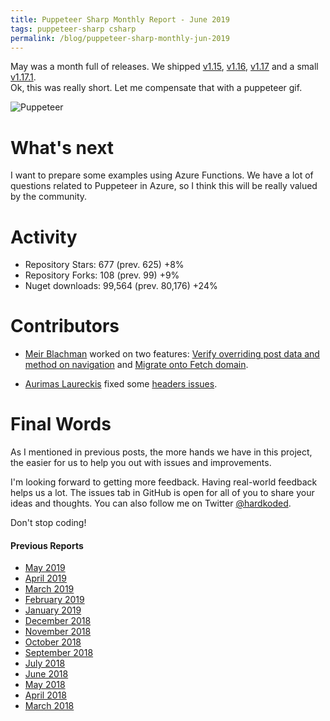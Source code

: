 ```yaml
---
title: Puppeteer Sharp Monthly Report - June 2019
tags: puppeteer-sharp csharp
permalink: /blog/puppeteer-sharp-monthly-jun-2019
---
```


May was a month full of releases. We shipped [v1.15](https://github.com/kblok/puppeteer-sharp/releases/tag/v1.15), [v1.16](https://github.com/kblok/puppeteer-sharp/releases/tag/v1.16), [v1.17](https://github.com/kblok/puppeteer-sharp/releases/tag/v1.17) and a small [v1.17.1](https://github.com/kblok/puppeteer-sharp/releases/tag/v1.17.1).  
Ok, this was really short. Let me compensate that with a puppeteer gif.

![Puppeteer](https://media2.giphy.com/media/l2QE4vQGIiwMzszh6/giphy.gif?cid=790b76115cfe432b3448756749c600bb&rid=giphy.gif)

# What's next

I want to prepare some examples using Azure Functions. We have a lot of questions related to Puppeteer in Azure, so I think this will be really valued by the community.

# Activity 

* Repository Stars:  677 (prev. 625) +8% 
* Repository Forks:  108 (prev. 99) +9%  
* Nuget downloads: 99,564 (prev. 80,176) +24%

# Contributors

* [Meir Blachman](https://www.twitter.com/MeirBlachman) worked on two features: [Verify overriding post data and method on navigation](https://github.com/kblok/puppeteer-sharp/commit/2b2f1d290f87350fe6fc7929605e499e3616d2b3) and [Migrate onto Fetch domain](https://github.com/kblok/puppeteer-sharp/commit/6f3dc0908857270d04afb9e905bb3624b9c94c6c).

* [Aurimas Laureckis](https://github.com/Aurimas1) fixed some [headers issues](https://github.com/kblok/puppeteer-sharp/commit/d485d03f36c46b64952e39c0cc05b4e74156de4c).

# Final Words

As I mentioned in previous posts, the more hands we have in this project, the easier for us to help you out with issues and improvements.

I'm looking forward to getting more feedback. Having real-world feedback helps us a lot. The issues tab in GitHub is open for all of you to share your ideas and thoughts. You can also follow me on Twitter [@hardkoded](https://twitter.com/hardkoded).

Don't stop coding!

#### Previous Reports
 * [May 2019](http://www.hardkoded.com/blog/puppeteer-sharp-monthly-may-2019)
 * [April 2019](http://www.hardkoded.com/blog/puppeteer-sharp-monthly-apr-2019)
 * [March 2019](http://www.hardkoded.com/blog/puppeteer-sharp-monthly-mar-2019)
 * [February 2019](http://www.hardkoded.com/blog/puppeteer-sharp-monthly-feb-2019)
 * [January 2019](https://www.hardkoded.com/blog/puppeteer-sharp-monthly-jan-2019)
 * [December 2018](http://www.hardkoded.com/blog/puppeteer-sharp-monthly-dec-2018)
 * [November 2018](http://www.hardkoded.com/blog/puppeteer-sharp-monthly-nov-2018)
 * [October 2018](http://www.hardkoded.com/blog/puppeteer-sharp-monthly-oct-2018)
 * [September 2018](http://www.hardkoded.com/blog/puppeteer-sharp-monthly-sep-2018)
 * [July 2018](http://www.hardkoded.com/blog/puppeteer-sharp-monthly-jul-2018)
 * [June 2018](http://www.hardkoded.com/blog/puppeteer-sharp-monthly-jun-2018)
 * [May 2018](http://www.hardkoded.com/blogs/puppeteer-sharp-monthly-may-2018)
 * [April 2018](http://www.hardkoded.com/blogs/puppeteer-sharp-monthly-april-2018)
 * [March 2018](http://www.hardkoded.com/blogs/puppeteer-sharp-monthly-march-2018)